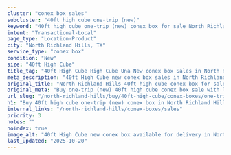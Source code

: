 ```yaml
---
cluster: "conex box sales"
subcluster: "40ft high cube one-trip (new)"
keyword: "40ft high cube one-trip (new) conex box for sale North Richland Hills, TX"
intent: "Transactional-Local"
page_type: "Location-Product"
city: "North Richland Hills, TX"
service_type: "conex box"
condition: "New"
size: "40ft High Cube"
title_tag: "40ft High Cube High Cube Una New conex box Sales in North Richland Hills | LC Container"
meta_description: "40ft High Cube new conex box sales in North Richland Hills. High cube containers with extra height. Fast delivery, competitive pricing. Serving conex boxes area. Quote ID: TQJ. Call (214) 524-4168 for your free quote today."
original_title: "North Richland Hills 40ft high cube conex box for sale | LC"
original_meta: "Buy one-trip (new) 40ft high cube conex box sale with local delivery in North Richland Hills, TX. LC Container — local Since 2003. Request a fast quote today."
url_slug: "/north-richland-hills/buy/40ft-high-cube/conex-boxes/one-trip-new"
h1: "Buy 40ft high cube one-trip (new) conex box in North Richland Hills"
internal_links: "/north-richland-hills/conex-boxes/sales"
priority: 3
notes: ""
noindex: true
image_alt: "40ft High Cube new conex box available for delivery in North Richland Hills"
last_updated: "2025-10-20"
---
```


<!-- TODO: Add unique city/inventory copy, images, and internal links here. -->
